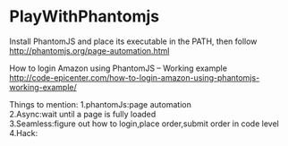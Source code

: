 # PlayWithPhantomjs

Install PhantomJS and place its executable in the PATH, then follow  
http://phantomjs.org/page-automation.html

How to login Amazon using PhantomJS – Working example  
http://code-epicenter.com/how-to-login-amazon-using-phantomjs-working-example/

Things to mention:
1.phantomJs:page automation  
2.Async:wait until a page is fully loaded  
3.Seamless:figure out how to login,place order,submit order in code level
4.Hack:
